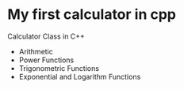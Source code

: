 
# My first calculator in cpp

Calculator Class in C++
- Arithmetic
- Power Functions
- Trigonometric Functions
- Exponential and Logarithm Functions 
